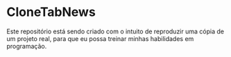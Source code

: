   # CloneTabNews
Este repositório está sendo criado com o intuito de reproduzir uma cópia de um projeto real, para que eu possa treinar minhas habilidades em programação.
